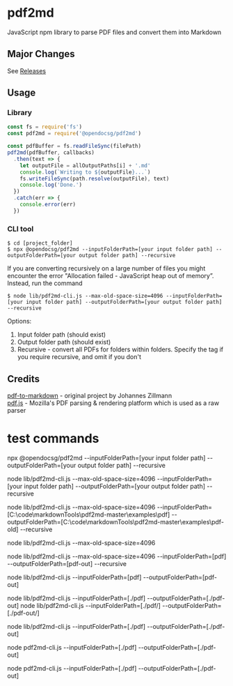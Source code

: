# pdf2md

JavaScript npm library to parse PDF files and convert them into Markdown

## Major Changes

See [Releases](https://github.com/opendocsg/pdf2md/releases)

## Usage

### Library

```js
const fs = require('fs')
const pdf2md = require('@opendocsg/pdf2md')

const pdfBuffer = fs.readFileSync(filePath)
pdf2md(pdfBuffer, callbacks)
  .then(text => {
    let outputFile = allOutputPaths[i] + '.md'
    console.log(`Writing to ${outputFile}...`)
    fs.writeFileSync(path.resolve(outputFile), text)
    console.log('Done.')
  })
  .catch(err => {
    console.error(err)
  })
```

### CLI tool

```
$ cd [project_folder]
$ npx @opendocsg/pdf2md --inputFolderPath=[your input folder path] --outputFolderPath=[your output folder path] --recursive
```

If you are converting recursively on a large number of files you might encounter the error "Allocation failed - JavaScript heap out of memory”. Instead, run the command

```
$ node lib/pdf2md-cli.js --max-old-space-size=4096 --inputFolderPath=[your input folder path] --outputFolderPath=[your output folder path] --recursive
```

Options:
1. Input folder path (should exist)
2. Output folder path (should exist)
3. Recursive - convert all PDFs for folders within folders. Specify the tag if you require recursive, and omit if you don't

## Credits

[pdf-to-markdown](https://github.com/jzillmann/pdf-to-markdown) - original project by Johannes Zillmann  
[pdf.js](https://mozilla.github.io/pdf.js/) - Mozilla's PDF parsing & rendering platform which is used as a raw parser


# test commands
npx @opendocsg/pdf2md --inputFolderPath=[your input folder path] --outputFolderPath=[your output folder path] --recursive


node lib/pdf2md-cli.js --max-old-space-size=4096 --inputFolderPath=[your input folder path] --outputFolderPath=[your output folder path] --recursive

node lib/pdf2md-cli.js --max-old-space-size=4096 --inputFolderPath=[C:\code\markdownTools\pdf2md-master\examples\pdf] --outputFolderPath=[C:\code\markdownTools\pdf2md-master\examples\pdf-old] --recursive


node lib/pdf2md-cli.js --max-old-space-size=4096  


node lib/pdf2md-cli.js --max-old-space-size=4096 --inputFolderPath=[pdf] --outputFolderPath=[pdf-out] --recursive

node lib/pdf2md-cli.js --inputFolderPath=[pdf] --outputFolderPath=[pdf-out]

node lib/pdf2md-cli.js --inputFolderPath=[./pdf] --outputFolderPath=[./pdf-out]
node lib/pdf2md-cli.js --inputFolderPath=[./pdf/] --outputFolderPath=[./pdf-out/]

node lib/pdf2md-cli.js --inputFolderPath=[./pdf] --outputFolderPath=[./pdf-out]


node pdf2md-cli.js --inputFolderPath=[./pdf] --outputFolderPath=[./pdf-out]

node pdf2md-cli.js --inputFolderPath=[./pdf] --outputFolderPath=[./pdf-out]
